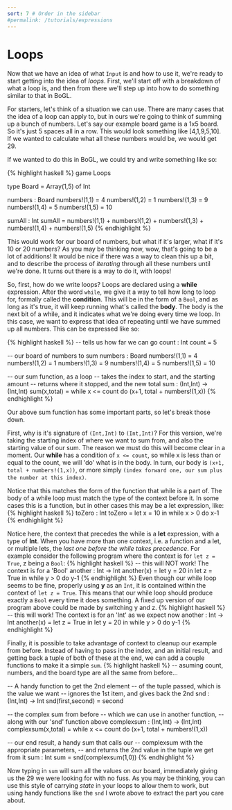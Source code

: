 ```yaml
---
sort: 7 # Order in the sidebar
#permalink: /tutorials/expressions
---
```


# Loops

Now that we have an idea of what `Input` is and how to use it, we're ready to start getting into the idea of *loops*. First, we'll start off with a breakdown of what a loop is, and then from there we'll step up into how to do something similar to that in BoGL.

For starters, let's think of a situation we can use. There are many cases that the idea of a loop can apply to, but in ours we're going to think of summing up a bunch of numbers. Let's say our example board game is a 1x5 board. So it's just 5 spaces all in a row. This would look something like [4,1,9,5,10]. If we wanted to calculate what all these numbers would be, we would get 29.

If we wanted to do this in BoGL, we could try and write something like so:

{% highlight haskell %}
game Loops

type Board = Array(1,5) of Int

numbers : Board
numbers!(1,1) = 4
numbers!(1,2) = 1
numbers!(1,3) = 9
numbers!(1,4) = 5
numbers!(1,5) = 10

sumAll : Int
sumAll = numbers!(1,1) + numbers!(1,2) + numbers!(1,3) + numbers!(1,4) + numbers!(1,5)
{% endhighlight %}

This would work for our board of numbers, but what if it's larger, what if it's 10 or 20 numbers? As you may be thinking now, wow, that's going to be a lot of additions! It would be nice if there was a way to clean this up a bit, and to describe the process of *iterating* through all these numbers until we're done. It turns out there is a way to do it, with loops!

So, first, how do we write loops? Loops are declared using a **while** expression. After the word `while`, we give it a way to tell how long to loop for, formally called the **condition**. This will be in the form of a `Bool`, and as long as it's true, it will keep running what's called the **body**. The body is the next bit of a while, and it indicates what we're doing every time we loop. In this case, we want to express that idea of repeating until we have summed up all numbers. This can be expressed like so:

{% highlight haskell %}
-- tells us how far we can go
count : Int
count = 5

-- our board of numbers to sum
numbers : Board
numbers!(1,1) = 4
numbers!(1,2) = 1
numbers!(1,3) = 9
numbers!(1,4) = 5
numbers!(1,5) = 10

-- our sum function, as a loop
-- takes the index to start, and the starting amount
-- returns where it stopped, and the new total
sum : (Int,Int) -> (Int,Int)
sum(x,total) = while x <= count do (x+1, total + numbers!(1,x))
{% endhighlight %}

Our above sum function has some important parts, so let's break those down.

First, why is it's signature of `(Int,Int)` to `(Int,Int)`? For this version, we're taking the starting index of where we want to sum from, and also the starting value of our sum. The reason we must do this will become clear in a moment. Our **while** has a condition of `x <= count`, so while x is less than or equal to the count, we will 'do' what is in the body. In turn, our body is `(x+1, total + numbers!(1,x))`, or more simply `(index forward one, our sum plus the number at this index)`.

Notice that this matches the form of the function that while is a part of. The body of a while loop must match the type of the context before it. In some cases this is a function, but in other cases this may be a let expression, like:
{% highlight haskell %}
toZero : Int
toZero = let x = 10 in while x > 0 do x-1
{% endhighlight %}

Notice here, the context that precedes the while is a **let** expression, with a type of **Int**. When you have more than one context, i.e. a function and a let, or multiple lets, the *last one before the while takes precedence*. For example consider the following program where the context is for `let z = True`, z being a `Bool`:
{% highlight haskell %}
-- this will NOT work! The context is for a 'Bool'
another : Int -> Int
another(x) = let y = 20 in
             let z = True in
             while y > 0 do y-1
{% endhighlight %}
Even though our while loop seems to be fine, properly using **y** as an `Int`, it is contained within the context of `let z = True`. This means that our while loop should produce exactly a `Bool` every time it does something. A fixed up version of our program above could be made by switching y and z.
{% highlight haskell %}
-- this will work! The context is for an 'Int' as we expect now
another : Int -> Int
another(x) = let z = True in
             let y = 20 in
             while y > 0 do y-1
{% endhighlight %}

Finally, it is possible to take advantage of context to cleanup our example from before. Instead of having to pass in the index, and an initial result, and getting back a tuple of both of these at the end, we can add a couple functions to make it a simple `sum`.
{% highlight haskell %}
-- asuming count, numbers, and the board type are all the same from before...

-- A handy function to get the 2nd element
-- of the tuple passed, which is the value we want
-- ignores the 1st item, and gives back the 2nd
snd : (Int,Int) -> Int
snd(first,second) = second

-- the complex sum from before
-- which we can use in another function,
-- along with our 'snd' function above
complexsum : (Int,Int) -> (Int,Int)
complexsum(x,total) = while x <= count do (x+1, total + numbers!(1,x))

-- our end result, a handy sum that calls our
-- complexsum with the appropriate parameters,
-- and returns the 2nd value in the tuple we get from it
sum : Int
sum = snd(complexsum(1,0))
{% endhighlight %}

Now typing in `sum` will sum all the values on our board, immediately giving us the 29 we were looking for with no fuss. As you may be thinking, you can use this style of carrying *state* in your loops to allow them to work, but using handy functions like the `snd` I wrote above to extract the part you care about.
